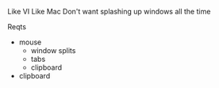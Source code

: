 <!--
.. title: Mac Vim in the Terminal
.. slug: terminal-vim
.. link:
.. description: foo
.. tags: Tech,draft
.. date: 2015/04/04 9:20:00
-->
Like VI
Like Mac
Don't want splashing up windows all the time

Reqts
- mouse
    - window splits
    - tabs
    - clipboard
- clipboard
